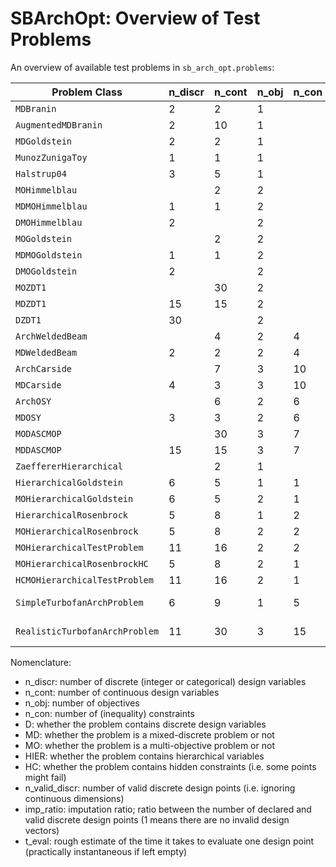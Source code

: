 # SBArchOpt: Overview of Test Problems

An overview of available test problems in `sb_arch_opt.problems`:

| Problem Class                  | n_discr | n_cont | n_obj | n_con | D   | MD  | MO  | HIER | HC  | n_valid_discr | imp_ratio | t_eval  |
|--------------------------------|---------|--------|-------|-------|-----|-----|-----|------|-----|---------------|-----------|---------|
| `MDBranin`                     | 2       | 2      | 1     |       |     | Y   |     |      |     | 4             |           |         |
| `AugmentedMDBranin`            | 2       | 10     | 1     |       |     | Y   |     |      |     | 4             |           |         |
| `MDGoldstein`                  | 2       | 2      | 1     |       |     | Y   |     |      |     | 9             |           |         |
| `MunozZunigaToy`               | 1       | 1      | 1     |       |     | Y   |     |      |     | 10            |           |         |
| `Halstrup04`                   | 3       | 5      | 1     |       |     | Y   |     |      |     | 12            |           |         |
| `MOHimmelblau`                 |         | 2      | 2     |       |     |     | Y   |      |     |               |           |         |
| `MDMOHimmelblau`               | 1       | 1      | 2     |       |     | Y   | Y   |      |     | 10            |           |         |
| `DMOHimmelblau`                | 2       |        | 2     |       | Y   |     | Y   |      |     | 100           |           |         |
| `MOGoldstein`                  |         | 2      | 2     |       |     |     | Y   |      |     |               |           |         |
| `MDMOGoldstein`                | 1       | 1      | 2     |       |     | Y   | Y   |      |     | 10            |           |         |
| `DMOGoldstein`                 | 2       |        | 2     |       | Y   |     | Y   |      |     | 100           |           |         |
| `MOZDT1`                       |         | 30     | 2     |       |     |     | Y   |      |     |               |           |         |
| `MDZDT1`                       | 15      | 15     | 2     |       |     | Y   | Y   |      |     | ~30.5e9       |           |         |
| `DZDT1`                        | 30      |        | 2     |       | Y   |     | Y   |      |     | ~931e18       |           |         |
| `ArchWeldedBeam`               |         | 4      | 2     | 4     |     |     | Y   |      |     |               |           |         |
| `MDWeldedBeam`                 | 2       | 2      | 2     | 4     |     | Y   | Y   |      |     | 100           |           |         |
| `ArchCarside`                  |         | 7      | 3     | 10    |     |     | Y   |      |     |               |           |         |
| `MDCarside`                    | 4       | 3      | 3     | 10    |     | Y   | Y   |      |     | 100000        |           |         |
| `ArchOSY`                      |         | 6      | 2     | 6     |     |     | Y   |      |     |               |           |         |
| `MDOSY`                        | 3       | 3      | 2     | 6     |     | Y   | Y   |      |     | 1000          |           |         |
| `MODASCMOP`                    |         | 30     | 3     | 7     |     |     | Y   |      |     |               |           |         |
| `MDDASCMOP`                    | 15      | 15     | 3     | 7     |     | Y   | Y   |      |     | ~14.3e6       |           |         |
| `ZaeffererHierarchical`        |         | 2      | 1     |       |     |     |     | Y    |     |               |           |         |
| `HierarchicalGoldstein`        | 6       | 5      | 1     | 1     |     | Y   |     | Y    |     | 288           | 2.25      |         |
| `MOHierarchicalGoldstein`      | 6       | 5      | 2     | 1     |     | Y   | Y   | Y    |     | 288           | 2.25      |         |
| `HierarchicalRosenbrock`       | 5       | 8      | 1     | 2     |     | Y   |     | Y    |     | 32            | 1.5       |         |
| `MOHierarchicalRosenbrock`     | 5       | 8      | 2     | 2     |     | Y   | Y   | Y    |     | 32            | 1.5       |         |
| `MOHierarchicalTestProblem`    | 11      | 16     | 2     | 2     |     | Y   | Y   | Y    |     | 64            | 72        |         |
| `MOHierarchicalRosenbrockHC`   | 5       | 8      | 2     | 1     |     | Y   | Y   | Y    | Y   | 32            | 1.5       |         |
| `HCMOHierarchicalTestProblem`  | 11      | 16     | 2     | 1     |     | Y   | Y   | Y    | Y   | 64            | 72        |         |
| `SimpleTurbofanArchProblem`    | 6       | 9      | 1     | 5     |     | Y   |     | Y    | Y   | 70            | 3.1       | 1-5 min |
| `RealisticTurbofanArchProblem` | 11      | 30     | 3     | 15    |     | Y   | Y   | Y    | Y   | 1163          | 1114      | 1-5 min |

Nomenclature:
- n_discr: number of discrete (integer or categorical) design variables
- n_cont: number of continuous design variables
- n_obj: number of objectives
- n_con: number of (inequality) constraints
- D: whether the problem contains discrete design variables
- MD: whether the problem is a mixed-discrete problem or not
- MO: whether the problem is a multi-objective problem or not
- HIER: whether the problem contains hierarchical variables
- HC: whether the problem contains hidden constraints (i.e. some points might fail)
- n_valid_discr: number of valid discrete design points (i.e. ignoring continuous dimensions)
- imp_ratio: imputation ratio; ratio between the number of declared and valid discrete design points (1 means there are
  no invalid design vectors)
- t_eval: rough estimate of the time it takes to evaluate one design point (practically instantaneous if left empty)
